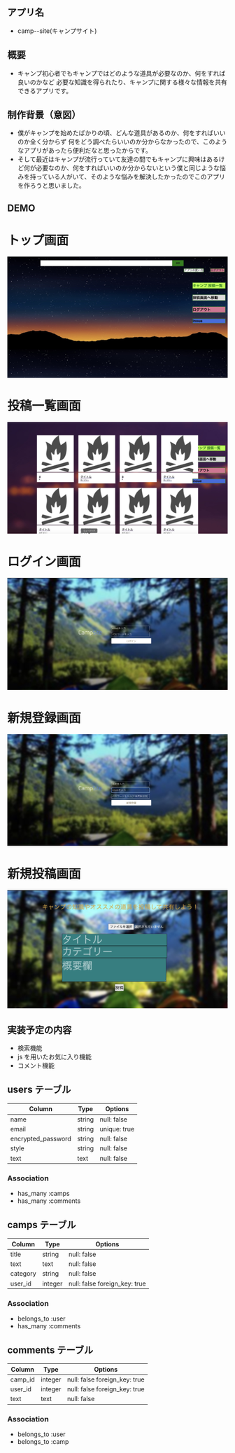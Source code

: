 ## アプリ名

- camp--site(キャンプサイト)

## 概要

- キャンプ初心者でもキャンプではどのような道具が必要なのか、何をすれば良いのかなど
  必要な知識を得られたり、キャンプに関する様々な情報を共有できるアプリです。

## 制作背景（意図）

- 僕がキャンプを始めたばかりの頃、どんな道具があるのか、何をすればいいのか全く分からず
  何をどう調べたらいいのか分からなかったので、このようなアプリがあったら便利だなと思ったからです。
- そして最近はキャンプが流行っていて友達の間でもキャンプに興味はあるけど何が必要なのか、何をすればいいのか分からないという僕と同じような悩みを持っている人がいて、そのような悩みを解決したかったのでこのアプリを作ろうと思いました。

## DEMO

# トップ画面
![トップ画面](./top.jpg)

# 投稿一覧画面
![投稿一覧画面](./top1.jpg)

# ログイン画面
![ログイン画面](./login.jpg)

# 新規登録画面
![新規登録画面](./signin.jpg)

# 新規投稿画面
![新規投稿画面](./new.jpg)

## 実装予定の内容

- 検索機能
- js を用いたお気に入り機能
- コメント機能

## users テーブル

| Column             | Type   | Options      |
| ------------------ | ------ | ------------ |
| name               | string | null: false  |
| email              | string | unique: true |
| encrypted_password | string | null: false  |
| style              | string | null: false  |
| text               | text   | null: false  |

### Association

- has_many :camps
- has_many :comments

## camps テーブル

| Column   | Type    | Options                       |
| -------- | ------- | ----------------------------- |
| title    | string  | null: false                   |
| text     | text    | null: false                   |
| category | string  | null: false                   |
| user_id  | integer | null: false foreign_key: true |

### Association

- belongs_to :user
- has_many :comments

## comments テーブル

| Column  | Type    | Options                       |
| ------- | ------- | ----------------------------- |
| camp_id | integer | null: false foreign_key: true |
| user_id | integer | null: false foreign_key: true |
| text    | text    | null: false                   |

### Association

- belongs_to :user
- belongs_to :camp
